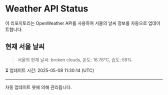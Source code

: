 
# Weather API Status

이 리포지토리는 OpenWeather API를 사용하여 서울의 날씨 정보를 자동으로 업데이트합니다.

## 현재 서울 날씨
> 서울의 현재 날씨: broken clouds, 온도: 16.76°C, 습도: 59%

⏳ 업데이트 시간: 2025-05-08 11:30:14 (UTC)

---
자동 업데이트 봇에 의해 관리됩니다.
